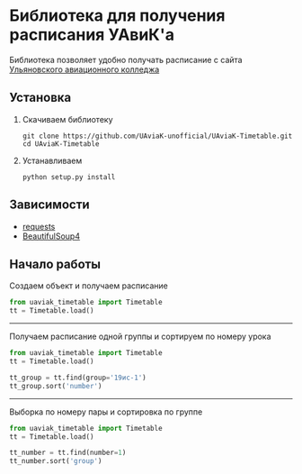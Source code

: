 # Библиотека для получения расписания УАвиК'a
Библиотека позволяет удобно получать расписание с сайта
[Ульяновского авиационного колледжа](http://www.uaviak.ru/pages/raspisanie-/#pos1)

## Установка
1. Скачиваем библиотеку
    ```shell script
    git clone https://github.com/UAviaK-unofficial/UAviaK-Timetable.git
    cd UAviaK-Timetable
    ```
1. Устанавливаем
    ```shell script
    python setup.py install
    ```
## Зависимости
 - [requests](https://pypi.org/project/requests/)
 - [BeautifulSoup4](https://pypi.org/project/beautifulsoup4/)

## Начало работы
Создаем объект и получаем расписание
```python
from uaviak_timetable import Timetable
tt = Timetable.load()
```
---
Получаем расписание одной группы и сортируем по номеру урока
```python
from uaviak_timetable import Timetable
tt = Timetable.load()

tt_group = tt.find(group='19ис-1')
tt_group.sort('number')
```
---
Выборка по номеру пары и сортировка по группе
```python
from uaviak_timetable import Timetable
tt = Timetable.load()

tt_number = tt.find(number=1)
tt_number.sort('group')
```

